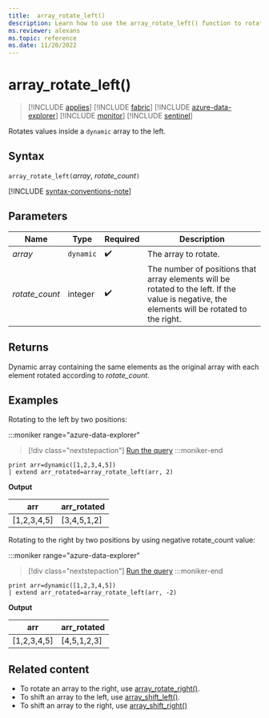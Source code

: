 ```yaml
---
title:  array_rotate_left()
description: Learn how to use the array_rotate_left() function to rotate values inside a dynamic array to the left.
ms.reviewer: alexans
ms.topic: reference
ms.date: 11/20/2022
---
```

# array_rotate_left()

> [!INCLUDE [applies](../includes/applies-to-version/applies.md)] [!INCLUDE [fabric](../includes/applies-to-version/fabric.md)] [!INCLUDE [azure-data-explorer](../includes/applies-to-version/azure-data-explorer.md)] [!INCLUDE [monitor](../includes/applies-to-version/monitor.md)] [!INCLUDE [sentinel](../includes/applies-to-version/sentinel.md)]

Rotates values inside a `dynamic` array to the left.

## Syntax

`array_rotate_left(`*array*, *rotate_count*`)`

[!INCLUDE [syntax-conventions-note](../includes/syntax-conventions-note.md)]

## Parameters

| Name | Type | Required | Description |
|--|--|--|--|
|*array* | `dynamic` |  :heavy_check_mark:| The array to rotate.|
|*rotate_count*| integer |  :heavy_check_mark:| The number of positions that array elements will be rotated to the left. If the value is negative, the elements will be rotated to the right.|

## Returns

Dynamic array containing the same elements as the original array with each element rotated according to *rotate_count*.

## Examples

Rotating to the left by two positions:

:::moniker range="azure-data-explorer"
> [!div class="nextstepaction"]
> <a href="https://dataexplorer.azure.com/clusters/help/databases/Samples?query=H4sIAAAAAAAAAysoyswrUUgsKrJNqcxLzM1M1og21DHSMdYx0TGN1eSqUUitKEnNSwGpiC/KL0ksSU2xBbITK6G8+JzUtBINoIiOgpEmACPTVOVNAAAA" target="_blank">Run the query</a>
:::moniker-end
```kusto
print arr=dynamic([1,2,3,4,5])
| extend arr_rotated=array_rotate_left(arr, 2)
```

**Output**

|arr|arr_rotated|
|---|---|
|[1,2,3,4,5]|[3,4,5,1,2]|

Rotating to the right by two positions by using negative rotate_count value:

:::moniker range="azure-data-explorer"
> [!div class="nextstepaction"]
> <a href="https://dataexplorer.azure.com/clusters/help/databases/Samples?query=H4sIAAAAAAAAAysoyswrUUgsKrJNqcxLzM1M1og21DHSMdYx0TGN1eSqUUitKEnNSwGpiC/KL0ksSU2xBbITK6G8+JzUtBINoIiOgq6RJgCXfX6MTgAAAA==" target="_blank">Run the query</a>
:::moniker-end
```kusto
print arr=dynamic([1,2,3,4,5])
| extend arr_rotated=array_rotate_left(arr, -2)
```

**Output**

|arr|arr_rotated|
|---|---|
|[1,2,3,4,5]|[4,5,1,2,3]|

## Related content

* To rotate an array to the right, use [array_rotate_right()](array-rotate-right-function.md).
* To shift an array to the left, use [array_shift_left()](array-shift-left-function.md).
* To shift an array to the right, use [array_shift_right()](array-shift-right-function.md)
